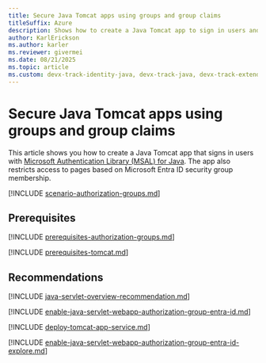 ```yaml
---
title: Secure Java Tomcat apps using groups and group claims
titleSuffix: Azure
description: Shows how to create a Java Tomcat app to sign in users and restrict access to pages using security groups and group claims with the Microsoft identity platform.
author: KarlErickson
ms.author: karler
ms.reviewer: givermei
ms.date: 08/21/2025
ms.topic: article
ms.custom: devx-track-identity-java, devx-track-java, devx-track-extended-java
---
```


# Secure Java Tomcat apps using groups and group claims

This article shows you how to create a Java Tomcat app that signs in users with [Microsoft Authentication Library (MSAL) for Java](https://github.com/AzureAD/microsoft-authentication-library-for-java). The app also restricts access to pages based on Microsoft Entra ID security group membership.

[!INCLUDE [scenario-authorization-groups.md](includes/scenario-authorization-groups.md)]

## Prerequisites

[!INCLUDE [prerequisites-authorization-groups.md](includes/prerequisites-authorization-groups.md)]

[!INCLUDE [prerequisites-tomcat.md](includes/prerequisites-tomcat.md)]

## Recommendations

[!INCLUDE [java-servlet-overview-recommendation.md](includes/java-servlet-overview-recommendation.md)]

[!INCLUDE [enable-java-servlet-webapp-authorization-group-entra-id.md](includes/enable-java-servlet-webapp-authorization-group-entra-id.md)]

[!INCLUDE [deploy-tomcat-app-service.md](includes/deploy-tomcat-app-service.md)]

[!INCLUDE [enable-java-servlet-webapp-authorization-group-entra-id-explore.md](includes/enable-java-servlet-webapp-authorization-group-entra-id-explore.md)]
